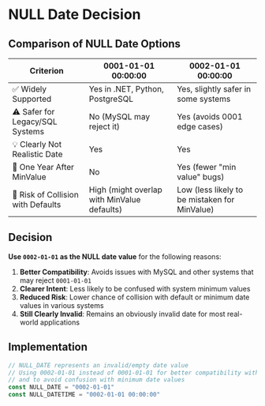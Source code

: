 # NULL Date Decision

## Comparison of NULL Date Options

| Criterion | 0001-01-01 00:00:00 | 0002-01-01 00:00:00 |
|-----------|---------------------|---------------------|
| ✅ Widely Supported | Yes in .NET, Python, PostgreSQL | Yes, slightly safer in some systems |
| ⚠️ Safer for Legacy/SQL Systems | No (MySQL may reject it) | Yes (avoids 0001 edge cases) |
| 💡 Clearly Not Realistic Date | Yes | Yes |
| 📅 One Year After MinValue | No | Yes (fewer "min value" bugs) |
| 🔄 Risk of Collision with Defaults | High (might overlap with MinValue defaults) | Low (less likely to be mistaken for MinValue) |

## Decision

**Use `0002-01-01` as the NULL date value** for the following reasons:

1. **Better Compatibility**: Avoids issues with MySQL and other systems that may reject `0001-01-01`
2. **Clearer Intent**: Less likely to be confused with system minimum values
3. **Reduced Risk**: Lower chance of collision with default or minimum date values in various systems
4. **Still Clearly Invalid**: Remains an obviously invalid date for most real-world applications

## Implementation

```go
// NULL_DATE represents an invalid/empty date value
// Using 0002-01-01 instead of 0001-01-01 for better compatibility with various databases
// and to avoid confusion with minimum date values
const NULL_DATE = "0002-01-01"
const NULL_DATETIME = "0002-01-01 00:00:00"